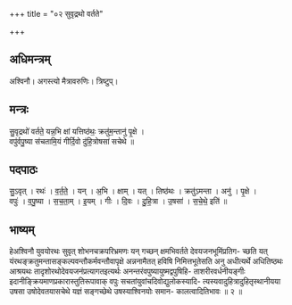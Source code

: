 +++
title = "०२ सुवृद्रथो वर्तते"

+++
## अधिमन्त्रम्
अश्विनौ। अगस्त्यो मैत्रावरुणिः। त्रिष्टुप्।

## मन्त्रः
सु॒वृद्रथो॑ वर्तते॒ यन्न॒भि क्षां यत्तिष्ठ॑थः॒ क्रतु॑म॒न्तानु॑ पृ॒क्षे ।  
वपु॑र्वपु॒ष्या स॑चतामि॒यं गीर्दि॒वो दु॑हि॒त्रोषसा॑ सचेथे ॥

## पदपाठः
सु॒ऽवृत् । रथः॑ । व॒र्त॒ते॒ । यन् । अ॒भि । क्षाम् । यत् । तिष्ठ॑थः । क्रतु॑ऽमन्ता । अनु॑ । पृ॒क्षे ।  
वपुः॑ । व॒पु॒ष्या । स॒च॒ता॒म् । इ॒यम् । गीः । दि॒वः । दु॒हि॒त्रा । उ॒षसा॑ । स॒चे॒थे॒ इति॑ ॥

## भाष्यम्
हेअश्विनौ युवयोरथः सुवृत् शोभनचक्रपरिभ्रमणः यन् गच्छन् क्षमभिवर्तते देवयजनभूमिंप्रतिग- च्छति यत् यंरथङ्क्रतुमन्तासङ्कल्पवन्तौकर्मवन्तौवापृक्षे अन्ननामैतत् हविषि निमित्तभूतेसति अनु अधीत्यर्थे अधितिष्ठथः आश्रयथः तादृशोरथोदेवयजनंप्रत्यागतइत्यर्थः अनन्तरंवपुष्यायुष्मद्वपुषिहि- ताशरीरवर्धनीयङ्गीः इदानीङ्क्रियमाणप्रकारास्तुतिरूपावाक् वपुः सचतांयुवांचदिवोद्युलोकस्यादि- त्यस्यवादुहित्रादुहितृस्थानीयया उषसा उषोदेवतयासचेथे यज्ञं सङ्गच्छेथे उषस्याश्विनयोः समान- कालत्वादितिभावः ॥ २ ॥